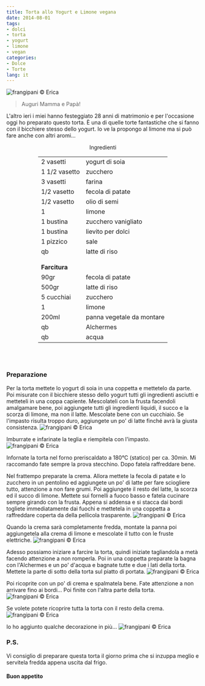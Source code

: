 ```yaml
---
title: Torta allo Yogurt e Limone vegana
date: 2014-08-01
tags:
- dolci
- torta
- yogurt
- limone
- vegan
categories:
- Dolce
- Torte
lang: it
---
```

![](header.jpg "frangipani © Erica")

> Auguri Mamma e Papà!

L'altro ieri i miei hanno festeggiato 28 anni di matrimonio e per l'occasione oggi ho preparato questo torta. È una di quelle torte fantastiche che si fanno con il bicchiere stesso dello yogurt. Io ve la propongo al limone ma si può fare anche con altri aromi...


<div id="wrapper" style="text-align: center">
  <div id="yourdiv" style="display: inline-block;">
    <div class="ingredients">
      <div class="ingredients-title">Ingredienti</div>
      <table>
        <tbody>
          <tr>
            <td>2 vasetti</td>
            <td>yogurt di soia</td>
          </tr>
          <tr>
            <td>1 1/2 vasetto</td>
            <td>zucchero</td>
          </tr>
          <tr>
            <td>3 vasetti</td>
            <td>farina</td>
          </tr>
          <tr>
            <td>1/2 vasetto</td>
            <td>fecola di patate</td>
          </tr>
          <tr>
            <td>1/2 vasetto</td>
            <td>olio di semi</td>
          </tr>
          <tr>
            <td>1</td>
            <td>limone</td>
          </tr>
          <tr>
            <td>1 bustina</td>
            <td>zucchero vanigliato</td>
          </tr>
          <tr>
            <td>1 bustina</td>
            <td>lievito per dolci</td>
          </tr>
          <tr>
            <td>1 pizzico</td>
            <td>sale</td>
          </tr>
          <tr>
            <td>qb</td>
            <td>latte di riso</td>
          </tr>
          <tr style="height: 15px;"></tr>
          <tr>          
            <td colspan="2"><b>Farcitura</b></td>
          </tr>
          <tr>
            <td>90gr</td>
            <td>fecola di patate</td>
          </tr>
          <tr>
            <td>500gr</td>
            <td>latte di riso</td>
          </tr>
          <tr>
            <td>5 cucchiai</td>
            <td>zucchero</td>
          </tr>
          <tr>
            <td>1</td>
            <td>limone</td>
          </tr>
          <tr>
            <td>200ml</td>
            <td>panna vegetale da montare</td>
          </tr>
          <tr>
            <td>qb</td>
            <td>Alchermes</td>
          </tr>
          <tr>
            <td>qb</td>
            <td>acqua</td>
          </tr>
        </tbody>
      </table>
      <br></br>
    </div>
  </div>
</div>


<h3>
  <font color="grey">
    <i class="fa fa-cogs"></i>
  </font> Preparazione
</h3>

Per la torta mettete lo yogurt di soia in una coppetta e mettetelo da parte. Poi misurate con il bicchiere stesso dello yogurt tutti gli ingredienti asciutti e metteteli in una coppa capiente. Mescolateli con la frusta facendoli amalgamare bene, poi aggiungete tutti gli ingredienti liquidi, il succo e la scorza di limone, ma non il latte. Mescolate bene con un cucchiaio. Se l'impasto risulta troppo duro, aggiungete un po' di latte finché avrà la giusta consistenza.
![](impasto.jpg "frangipani © Erica")

Imburrate e infarinate la teglia e riempitela con l'impasto.
![](teglia.jpg "frangipani © Erica")

Infornate la torta nel forno preriscaldato a 180°C (statico) per ca. 30min. Mi raccomando fate sempre la prova stecchino. Dopo fatela raffreddare bene.

Nel frattempo preparate la crema. Allora mettete la fecola di patate e lo zucchero in un pentolino ed aggiungete un po' di latte per fare sciogliere tutto, attenzione a non fare grumi. Poi aggiungete il resto del latte, la scorza ed il succo di limone. Mettete sui fornelli a fuoco basso e fatela cucinare sempre girando con la frusta. Appena si addensa e si stacca dai bordi togliete immediatamente dai fuochi e mettetela in una coppetta a raffreddare coperta da della pellicola trasparente.
![](crema.jpg "frangipani © Erica")

Quando la crema sarà completamente fredda, montate la panna poi aggiungetela alla crema di limone e mescolate il tutto con le fruste elettriche.
![](crema2.jpg "frangipani © Erica")

Adesso possiamo iniziare a farcire la torta, quindi iniziate tagliandola a metà facendo attenzione a non romperla. Poi in una coppetta preparate la bagna con l'Alchermes e un po' d'acqua e bagnate tutte e due i lati della torta. Mettete la parte di sotto della torta sul piatto di portata.
![](alchermes.jpg "frangipani © Erica")

Poi ricoprite con un po' di crema e spalmatela bene. Fate attenzione a non arrivare fino ai bordi... Poi finite con l'altra parte della torta.
![](farcire.jpg "frangipani © Erica")

Se volete potete ricoprire tutta la torta con il resto della crema.
![](ricoperta.jpg "frangipani © Erica")

Io ho aggiunto qualche decorazione in più...
![](risultato.jpg "frangipani © Erica")

<h3>
  <font color="#FFCC00">
    <i class="fa fa-lightbulb-o"></i>
  </font> P.S.
</h3>

Vi consiglio di preparare questa torta il giorno prima che si inzuppa meglio e servitela fredda appena uscita dal frigo.

<h4>Buon appetito
  <font color="red">
    <i class="fa fa-smile-o"></i>
  </font>
</h4>